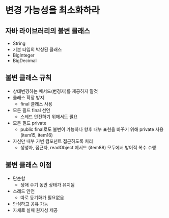# 변경 가능성을 최소화하라

## 자바 라이브러리의 불변 클래스
- String
- 기본 타입의 박싱된 클래스
- BigInteger
- BigDecimal

## 불변 클래스 규칙
- 상태변경하는 메서드(변경자)를 제공하지 말것
- 클래스 확장 방지
    - final 클래스 사용
- 모든 필드 final 선언
    - 스레드 안전하기 위해서도 필요
- 모든 필드 private
    - public final로도 불변이 가능하나 향후 내부 표현을 바꾸기 위해 private 사용 (item15, item16)
- 자신만 내부 가변 컴포넌트 접근하도록 처리
    - 생성자, 접근자, readObject 메서드 (item88) 모두에서 방어적 복수 수행

## 불변 클래스 이점
- 단순함
    - 생애 주기 동안 상태가 유지됨
- 스레드 안전
    - 따로 동기화가 필요없음
- 안심하고 공유 가능
- 자체로 실패 원자성 제공